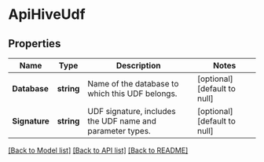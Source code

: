 # ApiHiveUdf

## Properties
Name | Type | Description | Notes
------------ | ------------- | ------------- | -------------
**Database** | **string** | Name of the database to which this UDF belongs. | [optional] [default to null]
**Signature** | **string** | UDF signature, includes the UDF name and parameter types. | [optional] [default to null]

[[Back to Model list]](../README.md#documentation-for-models) [[Back to API list]](../README.md#documentation-for-api-endpoints) [[Back to README]](../README.md)

